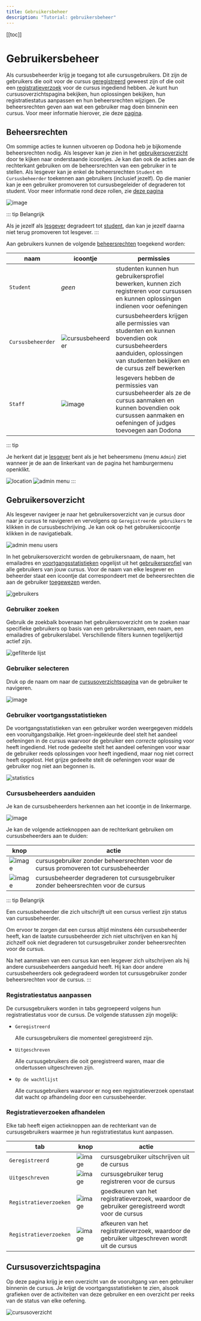 ```yaml
---
title: Gebruikersbeheer
description: "Tutorial: gebruikersbeheer"
---
```


[[toc]]

# Gebruikersbeheer

Als cursusbeheerder krijg je toegang tot alle cursusgebruikers. Dit zijn de gebruikers die ooit voor de cursus [geregistreerd](/nl/for-students#cursus-registreren) geweest zijn of die ooit een [registratieverzoek](/nl/for-students#registratieverzoek) voor de cursus ingediend hebben. Je kunt hun cursusoverzichtspagina bekijken, hun oplossingen bekijken, hun registratiestatus aanpassen en hun beheersrechten wijzigen. De beheersrechten geven aan wat een gebruiker mag doen binnenin een cursus. Voor meer informatie hierover, zie deze [pagina](/nl/course-management#beheersrechten).

## Beheersrechten

Om sommige acties te kunnen uitvoeren op Dodona heb je bijkomende beheersrechten nodig. Als lesgever kan je zien in het [gebruikersoverzicht](#gebruikersoverzicht) door te kijken naar onderstaande icoontjes. Je kan dan ook de acties aan de rechterkant gebruiken om de beheersrechten van een gebruiker in te stellen. Als lesgever kan je enkel de beheersrechten `Student` en `Cursusbeheerder` toekennen aan gebruikers (inclusief jezelf). Op die manier kan je een gebruiker promoveren tot cursusbegeleider of degraderen tot student. Voor meer informatie rond deze rollen, zie [deze pagina](/nl/course-management#beheersrechten)

![image](./staff.users_edit_permissions.png)

::: tip Belangrijk

Als je jezelf als [lesgever](#lesgever)
degradeert tot [student](#student), dan
kan je jezelf daarna niet terug promoveren tot lesgever.
:::

Aan gebruikers kunnen de volgende
[beheersrechten](#beheersrechten)
toegekend worden:

 | naam                                          | icoontje                                |permissies|
 | ----------------------------------------------|-----------------------------------------|----------|
 | `Student`|   *geen*|                                  studenten kunnen hun gebruikersprofiel bewerken, kunnen zich registreren voor cursussen en kunnen oplossingen indienen voor oefeningen|
|`Cursusbeheerder`| ![cursusbeheerder](../../../images/role_icons/staff.png)|cursusbeheerders krijgen alle permissies van studenten en kunnen bovendien ook cursusbeheerders aanduiden, oplossingen van studenten bekijken en de cursus zelf bewerken| 
 |`Staff`|     ![image](../../../images/role_icons/staff.png)|   lesgevers hebben de permissies van cursusbeheerder als ze de cursus aanmaken en kunnen bovendien ook cursussen aanmaken en oefeningen of judges toevoegen aan Dodona|

 
::: tip

Je herkent dat je [lesgever](#lesgever) bent als je het beheersmenu (menu `Admin`) ziet wanneer je de aan de linkerkant van de pagina het hamburgermenu openklikt.

![location](./staff.admin_menu_location.png)
![admin menu](./staff.admin_menu.png)
:::

## Gebruikersoverzicht

Als lesgever navigeer je naar het gebruikersoverzicht van je cursus door naar je cursus te navigeren en vervolgens op `Geregistreerde gebruikers` te klikken in de cursusbeschrijving. Je kan ook op het gebruikersicoontje klikken in de navigatiebalk.

![admin menu users](./staff.course_users.png)

In het gebruikersoverzicht worden de gebruikersnaam, de naam, het emailadres en [voortgangsstatistieken](#voortgangsstatistieken) opgelijst uit het [gebruikersprofiel](/nl/for-students#gebruikersprofiel) van alle gebruikers van jouw cursus. Voor de naam van elke lesgever en beheerder staat een icoontje dat correspondeert met de beheersrechten die aan de gebruiker [toegewezen](#cursusbeheerders-aanduiden) werden.

![gebruikers](./staff.users.png)

### Gebruiker zoeken
Gebruik de zoekbalk bovenaan het gebruikersoverzicht om te zoeken naar specifieke gebruikers op basis van een gebruikersnaam, een naam, een emailadres of gebruikerslabel. Verschillende filters kunnen tegelijkertijd actief zijn.

![gefilterde lijst](./staff.users_filtered.png)

### Gebruiker selecteren
Druk op de naam om naar de [cursusoverzichtspagina](#cursusoverzichtspagina) van de gebruiker te navigeren.

![image](./staff.users_filtered_link.png)

### Gebruiker voortgangsstatistieken
De voortgangsstatistieken van een gebruiker worden weergegeven middels een vooruitgangsbalkje. Het groen-ingekleurde deel stelt het aandeel oefeningen in de cursus waarvoor de gebruiker een *correcte* oplossing voor heeft ingediend. Het rode gedeelte stelt het aandeel oefeningen voor waar de gebruiker reeds oplossingen voor heeft ingediend, maar nog niet correct heeft opgelost. Het grijze gedeelte stelt de oefeningen voor waar de gebruiker nog niet aan begonnen is.

![statistics](./user_progress_statistics.png)

### Cursusbeheerders aanduiden

Je kan de cursusbeheerders herkennen aan het icoontje in de linkermarge.

![image](./staff.course_users_admin.png)

Je kan de volgende actieknoppen aan de rechterkant gebruiken om cursusbeheerders aan te duiden:

|knop                                                              |actie                                                                                |
|------------------------------------------------------------------|-------------------------------------------------------------------------------------|
![image](../../../images/staff_registration_icons/make_course_admin.png)    |cursusgebruiker zonder beheersrechten voor de cursus promoveren tot cursusbeheerder  |
![image](../../../images/staff_registration_icons/make_student.png)         |cursusbeheerder degraderen tot cursusgebruiker zonder beheersrechten voor de cursus  |

::: tip Belangrijk

Een cursusbeheerder die zich uitschrijft uit een cursus verliest zijn status van cursusbeheerder.

Om ervoor te zorgen dat een cursus altijd minstens één cursusbeheerder heeft, kan de laatste cursusbeheerder zich niet uitschrijven en kan hij zichzelf ook niet degraderen tot cursusgebruiker zonder beheersrechten voor de cursus.

Na het aanmaken van een cursus kan een lesgever zich uitschrijven als hij andere cursusbeheerders aangeduid heeft. Hij kan door andere cursusbeheerders ook gedegradeerd worden tot cursusgebruiker zonder beheersrechten voor de cursus.
:::

### Registratiestatus aanpassen

De cursusgebruikers worden in tabs gegroepeerd volgens hun registratiestatus voor de cursus. De volgende statussen zijn mogelijk:

* `Geregistreerd`

  Alle cursusgebruikers die momenteel geregistreerd zijn.

* `Uitgeschreven`

  Alle cursusgebruikers die ooit geregistreerd waren, maar die ondertussen uitgeschreven zijn.

* `Op de wachtlijst`

  Alle cursusgebruikers waarvoor er nog een registratieverzoek openstaat dat wacht op afhandeling door een cursusbeheerder.


### Registratieverzoeken afhandelen

Elke tab heeft eigen actieknoppen aan de rechterkant van de cursusgebruikers waarmee je hun registratiestatus kunt aanpassen.


|tab                                                 |knop                    |actie |
-----------------------------------------------------|------------------------|------| 
`Geregistreerd`|          ![image](../../../images/staff_registration_icons/unregister.png) |  cursusgebruiker uitschrijven uit de cursus|
`Uitgeschreven`|          ![image](../../../images/staff_registration_icons/register.png)|     cursusgebruiker terug registreren voor de cursus|
`Registratieverzoeken`|   ![image](../../../images/staff_registration_icons/approve.png)|     goedkeuren van het registratieverzoek, waardoor de gebruiker geregistreerd wordt voor de cursus|
`Registratieverzoeken`|   ![image](../../../images/staff_registration_icons/decline.png)|      afkeuren van het registratieverzoek, waardoor de gebruiker uitgeschreven wordt uit de cursus|

## Cursusoverzichtspagina

Op deze pagina krijg je een overzicht van de vooruitgang van een gebruiker binnenin de cursus. Je krijgt de voortgangsstatistieken te zien, alsook grafieken over de activiteiten van deze gebruiker en een overzicht per reeks van de status van elke oefening.

![cursusoverzicht](./staff.user_course_overview.png)

